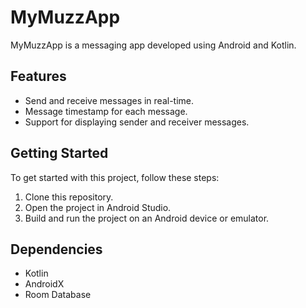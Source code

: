 # MyMuzzApp

MyMuzzApp is a messaging app developed using Android and Kotlin.

## Features
- Send and receive messages in real-time.
- Message timestamp for each message.
- Support for displaying sender and receiver messages.

## Getting Started
To get started with this project, follow these steps:
1. Clone this repository.
2. Open the project in Android Studio.
3. Build and run the project on an Android device or emulator.

## Dependencies
- Kotlin
- AndroidX
- Room Database

